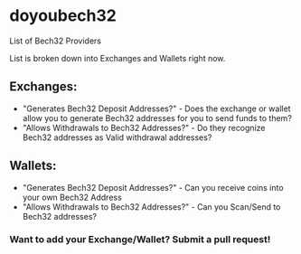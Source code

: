 # doyoubech32
List of Bech32 Providers

List is broken down into Exchanges and Wallets right now.

## Exchanges: 
- "Generates Bech32 Deposit Addresses?" - Does the exchange or wallet allow you to generate Bech32 addresses for you to send funds to them?
- "Allows Withdrawals to Bech32 Addresses?" - Do they recognize Bech32 addresses as Valid withdrawal addresses?


## Wallets: 
- "Generates Bech32 Deposit Addresses?" - Can you receive coins into your own Bech32 Address
- "Allows Withdrawals to Bech32 Addresses?" - Can you Scan/Send to Bech32 addresses?



### Want to add your Exchange/Wallet? Submit a pull request! 
